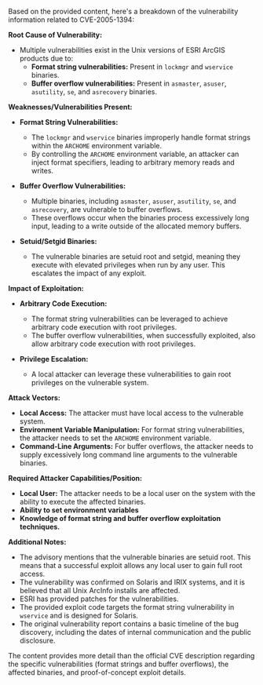 Based on the provided content, here's a breakdown of the vulnerability information related to CVE-2005-1394:

**Root Cause of Vulnerability:**

*   Multiple vulnerabilities exist in the Unix versions of ESRI ArcGIS products due to:
    *   **Format string vulnerabilities:** Present in `lockmgr` and `wservice` binaries.
    *   **Buffer overflow vulnerabilities:** Present in `asmaster`, `asuser`, `asutility`, `se`, and `asrecovery` binaries.

**Weaknesses/Vulnerabilities Present:**

*   **Format String Vulnerabilities:**
    *   The `lockmgr` and `wservice` binaries improperly handle format strings within the `ARCHOME` environment variable.
    *   By controlling the `ARCHOME` environment variable, an attacker can inject format specifiers, leading to arbitrary memory reads and writes.

*  **Buffer Overflow Vulnerabilities:**
    *   Multiple binaries, including `asmaster`, `asuser`, `asutility`, `se`, and `asrecovery`, are vulnerable to buffer overflows.
    *   These overflows occur when the binaries process excessively long input, leading to a write outside of the allocated memory buffers.

*   **Setuid/Setgid Binaries:**
    * The vulnerable binaries are setuid root and setgid, meaning they execute with elevated privileges when run by any user. This escalates the impact of any exploit.

**Impact of Exploitation:**

*   **Arbitrary Code Execution:**
    *   The format string vulnerabilities can be leveraged to achieve arbitrary code execution with root privileges.
    *   The buffer overflow vulnerabilities, when successfully exploited, also allow arbitrary code execution with root privileges.

*   **Privilege Escalation:**
    *   A local attacker can leverage these vulnerabilities to gain root privileges on the vulnerable system.

**Attack Vectors:**

*   **Local Access:** The attacker must have local access to the vulnerable system.
*   **Environment Variable Manipulation:** For format string vulnerabilities, the attacker needs to set the `ARCHOME` environment variable.
*   **Command-Line Arguments:** For buffer overflows, the attacker needs to supply excessively long command line arguments to the vulnerable binaries.

**Required Attacker Capabilities/Position:**

*   **Local User:** The attacker needs to be a local user on the system with the ability to execute the affected binaries.
*   **Ability to set environment variables**
*   **Knowledge of format string and buffer overflow exploitation techniques.**

**Additional Notes:**

*   The advisory mentions that the vulnerable binaries are setuid root. This means that a successful exploit allows any local user to gain full root access.
*   The vulnerability was confirmed on Solaris and IRIX systems, and it is believed that all Unix ArcInfo installs are affected.
*   ESRI has provided patches for the vulnerabilities.
*   The provided exploit code targets the format string vulnerability in `wservice` and is designed for Solaris.
*   The original vulnerability report contains a basic timeline of the bug discovery, including the dates of internal communication and the public disclosure.

The content provides more detail than the official CVE description regarding the specific vulnerabilities (format strings and buffer overflows), the affected binaries, and proof-of-concept exploit details.